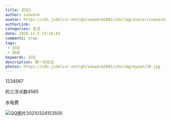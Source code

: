 ```yaml
---
title: 日记1
author: sunwarm
avatar: https://cdn.jsdelivr.net/gh/sunwarm2001/cdn/img/avatar/sunwarm2001.jpg
authorLink: 
categories: 生活
date: 2020-11-5 23:10:43
comments: true
tags:   
 - 日记
 - 阅读
keywords: 日记
description: 第一次日记
photos: https://cdn.jsdelivr.net/gh/sunwarm2001/cdn/img/myown/20.jpg
---
```


1234567

的三浮点数4565 

水电费

![QQ图片20210324153505](C:\Users\杨明暄\Pictures\QQ图片20210324153505.png)